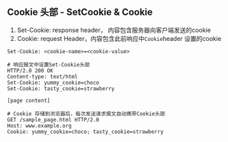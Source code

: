 
## Cookie 头部 - SetCookie & Cookie
1. Set-Cookie: response header， 内容包含服务器向客户端发送的cookie
2. Cookie: request Header，内容包含此前响应中`Cookie`header 设置的cookie

```shell
Set-Cookie: <cookie-name>=<cookie-value> 

# 响应报文中设置Set-Cookie头部
HTTP/2.0 200 OK
Content-type: text/html
Set-Cookie: yummy_cookie=choco
Set-Cookie: tasty_cookie=strawberry

[page content]

# Cookie 存储到浏览器后，每次发送请求报文自动携带Cookie头部
GET /sample_page.html HTTP/2.0
Host: www.example.org
Cookie: yummy_cookie=choco; tasty_cookie=strawberry
```